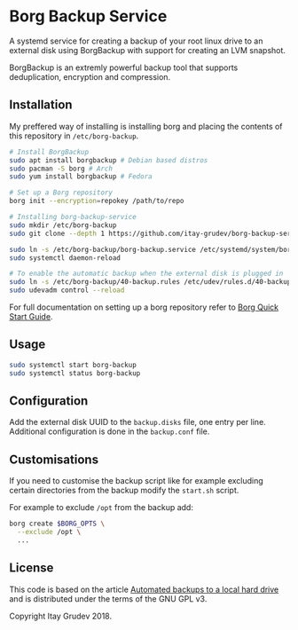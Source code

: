 # Borg Backup Service

A systemd service for creating a backup of your root linux drive to an external
disk using BorgBackup with support for creating an LVM snapshot.

BorgBackup is an extremly powerful backup tool that supports deduplication,
encryption and compression.

## Installation

My preffered way of installing is installing borg and placing the contents of
this repository in `/etc/borg-backup`.

```bash
# Install BorgBackup
sudo apt install borgbackup # Debian based distros
sudo pacman -S borg # Arch
sudo yum install borgbackup # Fedora

# Set up a Borg repository
borg init --encryption=repokey /path/to/repo

# Installing borg-backup-service
sudo mkdir /etc/borg-backup
sudo git clone --depth 1 https://github.com/itay-grudev/borg-backup-service.git /etc/borg-backup

sudo ln -s /etc/borg-backup/borg-backup.service /etc/systemd/system/borg-backup.service
sudo systemctl daemon-reload

# To enable the automatic backup when the external disk is plugged in
sudo ln -s /etc/borg-backup/40-backup.rules /etc/udev/rules.d/40-backup.rules
sudo udevadm control --reload
```

For full documentation on setting up a borg repository refer to
[Borg Quick Start Guide](https://borgbackup.readthedocs.io/en/stable/quickstart.html).

## Usage

```bash
sudo systemctl start borg-backup
sudo systemctl status borg-backup
```

## Configuration

Add the external disk UUID to the `backup.disks` file, one entry per line.
Additional configuration is done in the `backup.conf` file.

## Customisations

If you need to customise the backup script like for example excluding certain
directories from the backup modify the `start.sh` script.

For example to exclude `/opt` from the backup add:

```bash
borg create $BORG_OPTS \
  --exclude /opt \
  ...
```

## License

This code is based on the article [Automated backups to a local hard drive](https://borgbackup.readthedocs.io/en/stable/deployment/automated-local.html)
and is distributed under the terms of the GNU GPL v3.

Copyright Itay Grudev 2018.
